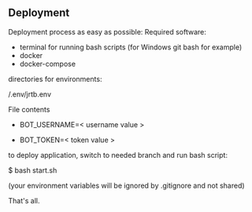 ## Deployment
Deployment process as easy as possible:
Required software:
- terminal for running bash scripts (for Windows git bash for example)
- docker
- docker-compose

directories for environments:

/.env/jrtb.env

File contents

* BOT_USERNAME=< username value >

* BOT_TOKEN=< token value >

to deploy application, switch to needed branch and run bash script:

$ bash start.sh

(your environment variables will be ignored by .gitignore and not shared)

That's all.